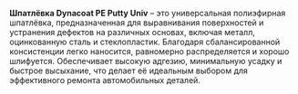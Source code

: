**Шпатлёвка Dynacoat PE Putty Univ** – это универсальная полиэфирная шпатлёвка, предназначенная для выравнивания поверхностей и устранения дефектов на различных основах, включая металл, оцинкованную сталь и стеклопластик. Благодаря сбалансированной консистенции легко наносится, равномерно распределяется и хорошо шлифуется. Обеспечивает высокую адгезию, минимальную усадку и быстрое высыхание, что делает её идеальным выбором для эффективного ремонта автомобильных деталей.
